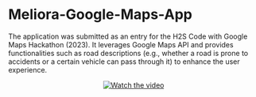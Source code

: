 # Meliora-Google-Maps-App
The application was submitted as an entry for the H2S Code with Google Maps Hackathon (2023). It leverages Google Maps API and provides functionalities such as road descriptions (e.g., whether a road is prone to accidents or a certain vehicle can pass through it) to enhance the user experience.

<p align="center">
    <a href="https://youtu.be/fpUVJv_R_0A?si=AsGCcda6mcpv9Sm1">
        <img src="https://i.ibb.co/7JZdyGdD/Screenshot-503.jpg" alt="Watch the video">
    </a>
</p>
